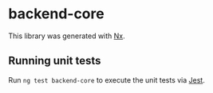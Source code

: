 # backend-core

This library was generated with [Nx](https://nx.dev).

## Running unit tests

Run `ng test backend-core` to execute the unit tests via [Jest](https://jestjs.io).
